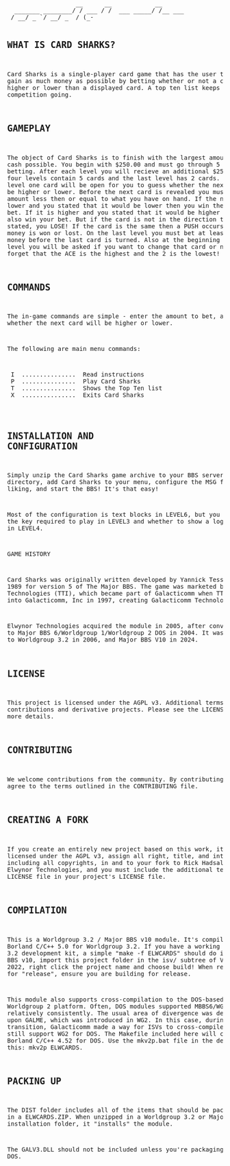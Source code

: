 <pre>
                   __      __            __      
  _______ ________/ / ___ / /  ___ _____/ /__ ___
 / __/ _ `/ __/ _  / (_-</ _ \/ _ `/ __/  '_/(_-<
 \__/\_,_/_/  \_,_/ /___/_//_/\_,_/_/ /_/\_\/___/
                                        
                  version 1.1
   Copyright (c) 2005-2024 Elwynor Technologies
</pre>

## WHAT IS CARD SHARKS?

 Card Sharks is a single-player card game that has the user try to
 gain as much money as possible by betting whether or not a card
 will be higher or lower than a displayed card.  A top ten
 list keeps the competition going.
 
## GAMEPLAY
 
 The object of Card Sharks is to finish with the largest amount of cash
 possible.  You begin with $250.00 and must go through 5 levels of betting.
 After each level you will recieve an additional $250.  The first four levels
 contain 5 cards and the last level has 2 cards.  On each level one card will
 be open for you to guess whether the next card will be higher or lower. Before
 the next card is revealed you must bet an amount less then or equal to what
 you have on hand.  If the next card is lower and you stated that it would be
 lower then you win the amount you bet.  If it is higher and you stated that
 it would be higher then you also win your bet.  But if the card is not in
 the direction that you stated, you LOSE!  If the card is the same then a PUSH
 occurs and no money is won or lost.  On the last level you must bet at least
 half your money before the last card is turned.  Also at the beginning of
 each level you will be asked if you want to change that card or not.  Don't
 forget that the ACE is the highest and the 2 is the lowest! 
 
## COMMANDS
 
 The in-game commands are simple - enter the amount to bet, and choose whether
 the next card will be higher or lower.  
 
 The following are main menu commands:
<pre>
 I  ...............  Read instructions
 P  ...............  Play Card Sharks
 T  ...............  Shows the Top Ten list
 X  ...............  Exits Card Sharks
</pre> 
 
## INSTALLATION AND CONFIGURATION
 
 Simply unzip the Card Sharks game archive to your BBS server directory,
 add Card Sharks to your menu, configure the MSG file to your liking, and start
 the BBS!  It's that easy! 
 
 Most of the configuration is text blocks in LEVEL6, but you can set the key 
 required to play in LEVEL3 and whether to show a log-on message in LEVEL4. 

 GAME HISTORY
 
 Card Sharks was originally written developed by Yannick Tessier in 1989 for 
 version 5 of The Major BBS.  The game was marketed by Tessier Technologies 
 (TTI), which became part of Galacticomm when TTI was merged into 
 Galacticomm, Inc in 1997, creating Galacticomm Technologies.
  
 Elwynor Technologies acquired the module in 2005, after converting it to 
 Major BBS 6/Worldgroup 1/Worldgroup 2 DOS in 2004. It was converted to 
 Worldgroup 3.2 in 2006, and Major BBS V10 in 2024. 
 
## LICENSE

 This project is licensed under the AGPL v3. Additional terms apply to 
 contributions and derivative projects. Please see the LICENSE file for 
 more details.

## CONTRIBUTING

 We welcome contributions from the community. By contributing, you agree to the
 terms outlined in the CONTRIBUTING file.

## CREATING A FORK

 If you create an entirely new project based on this work, it must be licensed 
 under the AGPL v3, assign all right, title, and interest, including all 
 copyrights, in and to your fork to Rick Hadsall and Elwynor Technologies, and 
 you must include the additional terms from the LICENSE file in your project's 
 LICENSE file.

## COMPILATION

 This is a Worldgroup 3.2 / Major BBS v10 module. It's compiled using Borland
 C/C++ 5.0 for Worldgroup 3.2. If you have a working Worldgroup 3.2 development
 kit, a simple "make -f ELWCARDS" should do it! For Major BBS v10, import this
 project folder in the isv/ subtree of Visual Studio 2022, right click the
 project name and choose build! When ready to build for "release", ensure you
 are building for release.
 
 This module also supports cross-compilation to the DOS-based Worldgroup 2
 platform. Often, DOS modules supported MBBS6/WG1/WG2 relatively consistently.
 The usual area of divergence was dependency upon GALME, which was introduced
 in WG2. In this case, during the WG3 transition, Galacticomm made a way for
 ISVs to cross-compile software to still support WG2 for DOS. The Makefile
 included here will compile under Borland C/C++ 4.52 for DOS. Use the mkv2p.bat
 file in the dev kit to do this: mkv2p ELWCARDS.

## PACKING UP

 The DIST folder includes all of the items that should be packaged up in a 
 ELWCARDS.ZIP. When unzipped in a Worldgroup 3.2 or Major BBS V10 installation 
 folder, it "installs" the module.

 The GALV3.DLL should not be included unless you're packaging for WG2 DOS.
 